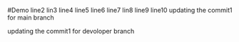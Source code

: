 #Demo
line2
lin3
line4
line5
line6
line7
lin8
line9
line10
updating the commit1 for main branch

updating the commit1 for devoloper branch